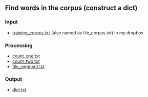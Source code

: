 ## Find words in the corpus (construct a dict)

### Input
* [training_corpus.txt](https://www.dropbox.com/s/rt1afbc2w2y031x/training_corpus.txt?dl=0) (also named as file_corpus.txt) in my dropbox

### Processing
* [count_one.txt](https://www.dropbox.com/s/2870h1seg6zkukx/count_one.txt?dl=0)
* [count_two.txt](https://www.dropbox.com/s/mfz3oayyji04bxr/count_two.txt?dl=0)
* [file_segment.txt](https://www.dropbox.com/s/o7q3jy1i97xopvv/file_segment.txt?dl=0)

### Output
* [dict.txt](https://github.com/NaiyuJ/computational-text-analysis/blob/main/ethnicity_China/train-word2vec-model/Construct-dict/dict.txt)
